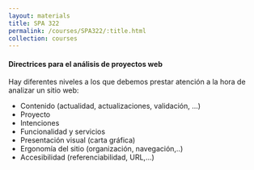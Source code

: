 ```yaml
---
layout: materials
title: SPA 322
permalink: /courses/SPA322/:title.html
collection: courses
---
```


#### Directrices para el análisis de proyectos web

Hay diferentes niveles a los que debemos prestar atención a la hora de analizar un sitio web: 

- Contenido (actualidad, actualizaciones, validación, ...)
- Proyecto
- Intenciones
- Funcionalidad y servicios
- Presentación visual (carta gráfica)
- Ergonomía del sitio (organización, navegación,..)
- Accesibilidad (referenciabilidad, URL,...)
